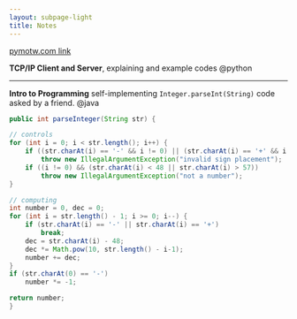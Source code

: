 ```yaml
---
layout: subpage-light
title: Notes
---
```


[pymotw.com link](https://pymotw.com/2/socket/tcp.html)

**TCP/IP Client and Server**, explaining and example codes 
@python

---

**Intro to Programming** self-implementing `Integer.parseInt(String)` code asked by a friend. 
@java
```java
public int parseInteger(String str) {

// controls
for (int i = 0; i < str.length(); i++) {
    if ((str.charAt(i) == '-' && i != 0) || (str.charAt(i) == '+' && i != 0))
        throw new IllegalArgumentException("invalid sign placement");
    if ((i != 0) && (str.charAt(i) < 48 || str.charAt(i) > 57))
        throw new IllegalArgumentException("not a number");
}

// computing
int number = 0, dec = 0;
for (int i = str.length() - 1; i >= 0; i--) {
    if (str.charAt(i) == '-' || str.charAt(i) == '+')
        break;
    dec = str.charAt(i) - 48;
    dec *= Math.pow(10, str.length() - i-1);
    number += dec;
}
if (str.charAt(0) == '-')
    number *= -1;

return number;
}
```
